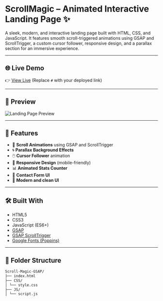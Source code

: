 # ScrollMagic – Animated Interactive Landing Page ✨

A sleek, modern, and interactive landing page built with HTML, CSS, and JavaScript. It features smooth scroll-triggered animations using GSAP and ScrollTrigger, a custom cursor follower, responsive design, and a parallax section for an immersive experience.

---

## 🌐 Live Demo

👉 [View Live](#) (Replace `#` with your deployed link)

---

## 📸 Preview

![Landing Page Preview](https://images.unsplash.com/photo-1516321318423-f06f85e504b3?ixlib=rb-1.2.1&auto=format&fit=crop&w=1350&q=80)

---

## 🚀 Features

- 🔄 **Scroll Animations** using GSAP and ScrollTrigger
- 🌀 **Parallax Background Effects**
- 🖱️ **Cursor Follower** animation
- 📱 **Responsive Design** (mobile-friendly)
- 📊 **Animated Stats Counter**
- 📩 **Contact Form UI**
- 🎨 **Modern and clean UI**

---

## 🛠️ Built With

- HTML5
- CSS3
- JavaScript (ES6+)
- [GSAP](https://greensock.com/gsap/)
- [GSAP ScrollTrigger](https://greensock.com/scrolltrigger/)
- [Google Fonts (Poppins)](https://fonts.google.com/specimen/Poppins)

---


## 📁 Folder Structure

```bash
Scroll-Magic-GSAP/
├── index.html
├── CSS/
│ └── style.css
├── JS/
│ └── script.js